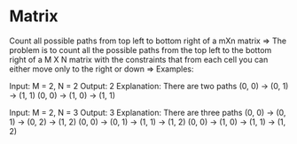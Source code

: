# Matrix
Count all possible paths from top left to bottom right of a mXn matrix
=> The problem is to count all the possible paths from the top left to the bottom right of a M X N matrix with the constraints that 
from each cell you can either move only to the right or down
=> Examples: 

Input:  M = 2, N = 2
Output: 2
Explanation: There are two paths
(0, 0) -> (0, 1) -> (1, 1)
(0, 0) -> (1, 0) -> (1, 1)

Input:  M = 2, N = 3
Output: 3
Explanation: There are three paths
(0, 0) -> (0, 1) -> (0, 2) -> (1, 2)
(0, 0) -> (0, 1) -> (1, 1) -> (1, 2)
(0, 0) -> (1, 0) -> (1, 1) -> (1, 2)
